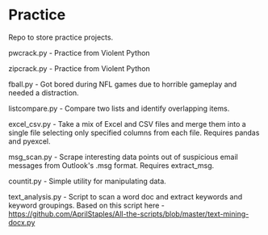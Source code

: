 # Practice
Repo to store practice projects.

pwcrack.py - Practice from Violent Python

zipcrack.py - Practice from Violent Python

fball.py - Got bored during NFL games due to horrible gameplay and needed a distraction.

listcompare.py - Compare two lists and identify overlapping items.

excel_csv.py - Take a mix of Excel and CSV files and merge them into a single file selecting only specified columns from each file.  Requires pandas and pyexcel.

msg_scan.py - Scrape interesting data points out of suspicious email messages from Outlook's .msg format.  Requires extract_msg.

countit.py - Simple utility for manipulating data.

text_analysis.py - Script to scan a word doc and extract keywords and keyword groupings.  Based on this script here - https://github.com/AprilStaples/All-the-scripts/blob/master/text-mining-docx.py
